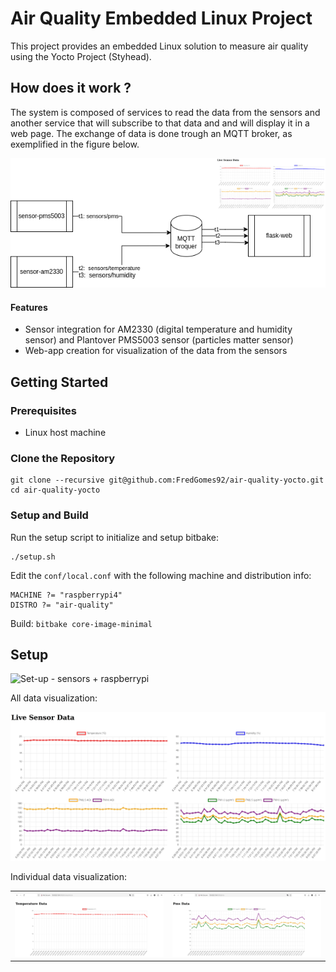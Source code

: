 # Air Quality Embedded Linux Project

This project provides an embedded Linux solution to measure air quality using the Yocto Project (Styhead).

## How does it work ?

The system is composed of services to read the data from the sensors and another service that will subscribe to that data and and  will display it in a web page. The exchange of data is done trough an MQTT broker, as exemplified in the figure below.

 ![ Set-up - sensors + raspberrypi](images/generic_diagram.drawio.png)

#### Features

- Sensor integration for AM2330 (digital temperature and humidity sensor) and Plantover PMS5003 sensor (particles matter sensor)
- Web-app creation for visualization of the data from the sensors


## Getting Started

### Prerequisites

- Linux host machine

### Clone the Repository


```
git clone --recursive git@github.com:FredGomes92/air-quality-yocto.git
cd air-quality-yocto
```

### Setup and Build

Run the setup script to initialize and setup bitbake:

```
./setup.sh
```

Edit the `conf/local.conf` with the following machine and distribution info:

```
MACHINE ?= "raspberrypi4"
DISTRO ?= "air-quality"
```

Build: ```bitbake core-image-minimal ```

## Setup

 ![ Set-up - sensors + raspberrypi](images/rpi.jpg)

 All data visualization:

 ![ web-app - all data](images/webapp.jpg)

 Individual data visualization:

<table>
  <tr>
    <td><img src="images/temp.jpg" alt="Temperature Data" width="100%"></td>
    <td><img src="images/pms.jpg" alt="PMS Data" width="100%"></td>
  </tr>
</table>



